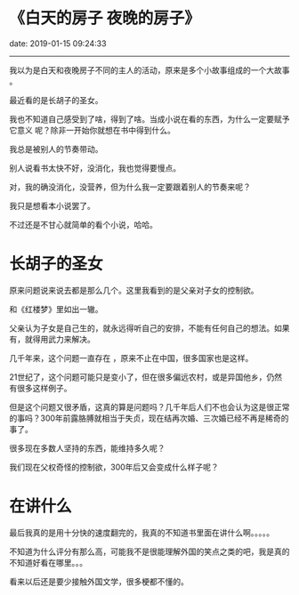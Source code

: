 # 《白天的房子 夜晚的房子》
date: 2019-01-15 09:24:33

---

我以为是白天和夜晚房子不同的主人的活动，原来是多个小故事组成的一个大故事 。

最近看的是长胡子的圣女。

我也不知道自己感受到了啥，得到了啥。当成小说在看的东西，为什么一定要赋予它意义 呢？除非一开始你就想在书中得到什么。

我总是被别人的节奏带动。

别人说看书太快不好，没消化，我也觉得要慢点。

对，我的确没消化，没营养，但为什么我一定要跟着别人的节奏来呢？


我只是想看本小说罢了。

不过还是不甘心就简单的看个小说，哈哈。



# 长胡子的圣女

原来问题说来说去都是那么几个。这里我看到的是父亲对子女的控制欲。

和《红楼梦》里如出一辙。

父亲认为子女是自己生的，就永远得听自己的安排，不能有任何自己的想法。如果有，就得用武力来解决。

几千年来，这个问题一直存在 ，原来不止在中国，很多国家也是这样。

21世纪了，这个问题可能只是变小了，但在很多偏远农村，或是异国他乡，仍然有很多这样例子。

但是这个问题又很矛盾，这真的算是问题吗？几千年后人们不也会认为这是很正常的事吗？300年前露胳膊就相当于失贞，现在结再次婚、三次婚已经不再是稀奇的事了。

很多现在多数人坚持的东西，能维持多久呢？

我们现在父权奇怪的控制欲，300年后又会变成什么样子呢？


# 在讲什么


最后我真的是用十分快的速度翻完的，我真的不知道书里面在讲什么啊。。。。。

不知道为什么评分有那么高，可能我不是很能理解外国的笑点之类的吧，我是真的不知道好看在哪里。。。

看来以后还是要少接触外国文学，很多梗都不懂的。